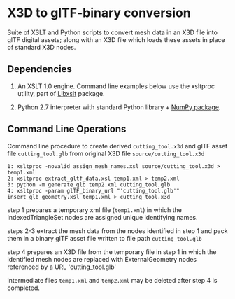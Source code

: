 X3D to glTF-binary conversion
==================

Suite of XSLT and Python scripts to convert mesh data in an X3D file into glTF digital assets; along with an X3D file which loads
these assets in place of standard X3D nodes.

Dependencies
------------
1. An XSLT 1.0 engine. Command line examples below use the xsltproc utility, part of [Libxslt](http://xmlsoft.org/XSLT/) package.

2. Python 2.7 interpreter with standard Python library + [NumPy package](http://www.numpy.org/).

Command Line Operations
---------------------------

Command line procedure to create derived `cutting_tool.x3d` and glTF asset file `cutting_tool.glb` from
original X3D file `source/cutting_tool.x3d`



    1: xsltproc -novalid assign_mesh_names.xsl source/cutting_tool.x3d > temp1.xml
    2: xsltproc extract_gltf_data.xsl temp1.xml > temp2.xml
    3: python -m generate_glb temp2.xml cutting_tool.glb
    4: xsltproc -param glTF_binary_url "'cutting_tool.glb'" insert_glb_geometry.xsl temp1.xml > cutting_tool.x3d


step 1 prepares a temporary xml file (`temp1.xml`) in which the IndexedTriangleSet nodes are assigned unique identifying names.

steps 2-3 extract the mesh data from the nodes identified in step 1 and pack them in a binary glTF asset file written
to file path `cutting_tool.glb`

step 4 prepares an X3D file from the temporary file in step 1 in which the identified mesh nodes are replaced with
ExternalGeometry nodes referenced by a URL 'cutting_tool.glb'

intermediate files `temp1.xml` and `temp2.xml` may be deleted after step 4 is completed.


